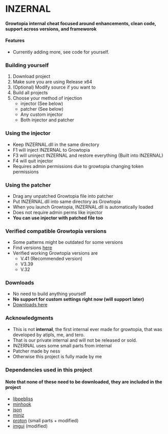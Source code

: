 # INZERNAL
#### Growtopia internal cheat focused around enhancements, clean code, support across versions, and frameworok


#### Features
* Currently adding more, see code for yourself.

### Building yourself
1. Download project
1. Make sure you are using Release x64
1. (Optional) Modify source if you want to
1. Build all projects
1. Choose your method of injection
   * injector (See below)
   * patcher (See below)
   * Any custom injector
   * Both injector and patcher

### Using the injector
* Keep INZERNAL.dll in the same directory
* F1 will inject INZERNAL to Growtopia
* F3 will uninject INZERNAL and restore everything (Built into INZERNAL)
* F4 will quit injector
* Requires admin permissions due to growtopia changing token permissions

### Using the patcher
* Drag any unpatched Growtopia file into patcher
* Put INZERNAL.dll into same directory as Growtopia
* When you launch Growtopia, INZERNAL.dll is automatically loaded
* Does not require admin perms like injector
* **You can use injector with patched file too**

### Verified compatible Growtopia versions
* Some patterns might be outdated for some versions
* Find versions [here](https://github.com/ama6nen/INZERNAL/tree/main/gt)
* Verified working Growtopia versions are
  * V.41 (Recommended version)
  * V3.39
  * V.32

### Downloads
* No need to build anything yourself
* **No support for custom settings right now (will support later)**
* [Downloads here](https://github.com/ama6nen/INZERNAL/releases)



### Acknowledgments
* This is not **internal**, the first internal ever made for growtopia, that was developed by atipls, me, and tero. 
* That is our private internal and will not be released or sold.
* INZERNAL uses some small parts from internal
* Patcher made by ness
* Otherwise this project is fully made by me

### Dependencies used in this project 
#### Note that none of these need to be downloaded, they are included in the project
* [libpebliss](https://github.com/asinbow/libpebliss)
* [minhook](https://github.com/TsudaKageyu/minhook)
* [json](https://github.com/nlohmann/json)
* [miniz](https://github.com/richgel999/miniz)
* [proton](https://github.com/SethRobinson/proton) (small parts + modified)
* [imgui](https://github.com/ocornut/imgui) (modified)
